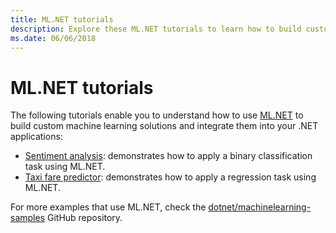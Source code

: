 ```yaml
---
title: ML.NET tutorials
description: Explore these ML.NET tutorials to learn how to build custom AI solutions and integrate them into your .NET applications.
ms.date: 06/06/2018
---
```

# ML.NET tutorials

The following tutorials enable you to understand how to use [ML.NET](../index.md) to build custom machine learning solutions and integrate them into your .NET applications:

* [Sentiment analysis](sentiment-analysis.md): demonstrates how to apply a binary classification task using ML.NET.
* [Taxi fare predictor](taxi-fare.md): demonstrates how to apply a regression task using ML.NET.

For more examples that use ML.NET, check the [dotnet/machinelearning-samples](https://github.com/dotnet/machinelearning-samples) GitHub repository.
